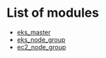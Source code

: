# List of modules

- [eks_master](eks_master)
- [eks_node_group](eks_node_group)
- [ec2_node_group](ec2_node_group)
